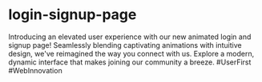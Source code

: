 # login-signup-page
Introducing an elevated user experience with our new animated login and signup page! Seamlessly blending captivating animations with intuitive design, we've reimagined the way you connect with us. Explore a modern, dynamic interface that makes joining our community a breeze. #UserFirst #WebInnovation
